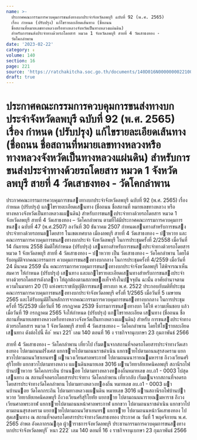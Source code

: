 ```yaml
---
name: >-
  ประกาศคณะกรรมการควบคุมการขนส่งทางบกประจำจังหวัดลพบุรี ฉบับที่ 92 (พ.ศ. 2565)
  เรื่อง กำหนด (ปรับปรุง) แก้ไขรายละเอียดเส้นทาง (ชื่อถนน
  ชื่อสถานที่หมายเลขทางหลวงหรือทางหลวงจังหวัดเป็นทางหลวงแผ่นดิน)
  สำหรับการขนส่งประจำทางด้วยรถโดยสาร หมวด 1 จังหวัดลพบุรี สายที่ 4 วัดเสาธงทอง -
  วัดโคกลำพาน
date: '2023-02-22'
category: ง
volume: 140
section: 16
page: 221
source: 'https://ratchakitcha.soc.go.th/documents/140D016N0000000022100.pdf'
draft: true
---
```


# ประกาศคณะกรรมการควบคุมการขนส่งทางบกประจำจังหวัดลพบุรี ฉบับที่ 92 (พ.ศ. 2565) เรื่อง กำหนด (ปรับปรุง) แก้ไขรายละเอียดเส้นทาง (ชื่อถนน ชื่อสถานที่หมายเลขทางหลวงหรือทางหลวงจังหวัดเป็นทางหลวงแผ่นดิน) สำหรับการขนส่งประจำทางด้วยรถโดยสาร หมวด 1 จังหวัดลพบุรี สายที่ 4 วัดเสาธงทอง - วัดโคกลำพาน

ประกาศคณะกรรมการควบคุมการขนสงทางบกประจําจังหวัดลพบุรี ฉบับที่ 92 (พ.ศ. 2565) เรื่อง กําหนด (ปรับปรุง) แกไขรายละเอียดเสนทาง (ชื่อถนน ชื่อสถานที่ หมายเลขทางหลวง หรือทางหลวงจังหวัดเป็นทางหลวงแผนดิน) สําหรับการขนสงประจําทางด้วยรถโดยสาร หมวด 1 จังหวัดลพบุรี สายที่ 4 วัดเสาธงทอง – วัดโคกลําพาน ตามที่ได้มีประกาศคณะกรรมการควบคุมการขนสง ฉบับที่ 47 (พ.ศ.2507) ลงวันที่ 30 ธันวาคม 2507 กําหนดเสนทางสําหรับการขนสงประจําทางด้วยรถยนตโดยสาร ในเขตเทศบาล เมืองลพบุรี สายที่ 4 วัดเสาธงทอง – ปาหวาย และคณะกรรมการควบคุมการขนสงทางบกประจํา จังหวัดลพบุรี ในการประชุมครั้งที่ 2/2558 เมื่อวันที่ 14 กันยายน 2558 มีมติให้กําหนด (ปรับปรุง) เสนทางสําหรับการขนสงประจําทางด้วยรถโดยสาร หมวด 1 จังหวัดลพบุรี สายที่ 4 วัดเสาธงทอง – ปาหวาย เป็น วัดเสาธงทอง – วัดโคกลําพาน โดยได้รับอนุมัติจากคณะกรรมการ ควบคุมการขนสงทางบกกลาง ในการประชุมครั้งที่ 4/2559 เมื่อวันที่ 24 มีนาคม 2559 นั้น คณะกรรมการควบคุมการขนสงทางบกประจําจังหวัดลพบุรี ได้พิจารณาเห็นสมควร ให้กําหนด (ปรับปรุง) เสนทาง และแกไขรายละเอียดเสนทางสําหรับการขนสงประจําทางด้วยรถโดยสารดังกลาว ให้ถูกต้องตามสภาพขอเท็จจริงในปจจุบัน ฉะนั้น อาศัยอํานาจตามความในมาตรา 20 (1) แห่งพระราชบัญญัติการขนสงทางบก พ.ศ. 2522 ประกอบกับมติที่ประชุมคณะกรรมการควบคุมการขนสงทางบกประจําจังหวัดลพบุรี ครั้งที่ 1/2565 เมื่อวันที่ 5 เมษายน 2565 และได้รับอนุมัติในหลักการจากคณะกรรมการควบคุมการขนสงทางบกกลาง ในการประชุมครั้งที่ 15/2539 เมื่อวันที่ 16 กรกฎาคม 2539 ซึ่งกรมการขนสงทางบก ได้ให้ ความเห็นชอบ แล้วเมื่อวันที่ 19 กรกฎาคม 2565 จึงให้กําหนด (ปรับปรุง) แกไขรายละเอียด เสนทาง (ชื่อถนน ชื่อสถานที่หมายเลขทางหลวงหรือทางหลวงจังหวัดเป็นทางหลวงแผนดิน) สําหรับ การขนสงประจําทางด้วยรถโดยสาร หมวด 1 จังหวัดลพบุรี สายที่ 4 วัดเสาธงทอง – วัดโคกลําพาน โดยให้ใชรายละเอียดเสนทาง ดังต่อไปนี้ คือ ้ หนา 221 ่ เลม 140 ตอนที่ 16 ง ราชกิจจานุเบกษา 23 กุมภาพันธ์ 2566

สายที่ 4 วัดเสาธงทอง – วัดโคกลําพาน เที่ยวไป เริ่มตนจากสถานที่จอดรถโดยสารประจําทางวัดเสาธงทอง ไปตามถนนฝรั่งเศส แยกซายไปตามถนนราชดําเนิน แยกซายไปตามถนนสุรสงคราม แยกขวาไปตามถนนวิชาเยนทร ผานวงเวียนศาลพระกาฬ ไปตามถนนนารายณมหาราช ถึงวงเวียนศรีสุริโยทัย แยกขวาไปตามทางหลวง แผนดินหมายเลข 3016 ผานวิทยาลัยเทคนิคลพบุรี สถานีรถไฟบ้านปาหวาย วัดโคกกระถิน บ้านนอย ไปตามทางหลวงทองถิ่นหมายเลข ลบ.ถ1 - 0003 ไปสุดเสนทาง ณ สถานที่จอดรถโดยสารประจําทาง วัดโคกลําพาน เที่ยวกลับ เริ่มตนจากสถานที่จอดรถโดยสารประจําทางวัดโคกลําพาน ไปตามทางหลวงทองถิ่น หมายเลข ลบ.ถ1 - 0003 ผานบ้านนอย วัดโคกกระถิน ไปตามทางหลวงแผนดิน หมายเลข 3016 ผานสถานีรถไฟบ้านปาหวาย วิทยาลัยเทคนิคลพบุรี ถึงวงเวียนศรีสุริโยทัย แยกซาย ไปตามถนนนารายณมหาราช ถึงวงเวียนศาลพระกาฬ แยกซายไปตามถนนหน้าศาลพระกาฬ แยกขวา ไปตามถนนราชดําเนิน แยกขวาไปตามถนนสุรสงคราม แยกซายไปตามถนนวิชาเยนทร แยกซาย ไปตามถนนหน้าวัดเสาธงทอง ไปสุดเสนทาง ณ สถานที่จอดรถโดยสารประจําทางวัดเสาธงทอง ประกาศ ณ วันที่ 1 พฤศจิกายน พ.ศ. 2565 อําพล อังคภากรณกุล ผู้วาราชการจังหวัดลพบุรี ประธานกรรมการควบคุมการขนสงทางบกประจําจังหวัดลพบุรี ้ หนา 222 ่ เลม 140 ตอนที่ 16 ง ราชกิจจานุเบกษา 23 กุมภาพันธ์ 2566

